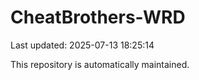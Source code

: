 # CheatBrothers-WRD

Last updated: 2025-07-13 18:25:14

This repository is automatically maintained.
